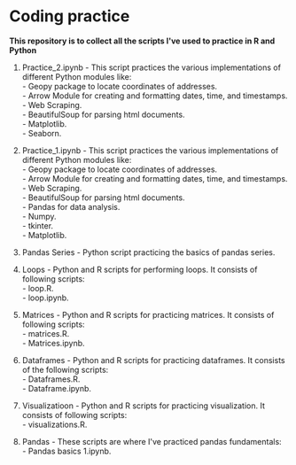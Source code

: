 # Coding practice

**This repository is to collect all the scripts I've used to practice in R and Python**

1. Practice_2.ipynb - This script practices the various implementations of different Python modules like:    
                      - Geopy package to locate coordinates of addresses.   
                      - Arrow Module for creating and formatting dates, time, and timestamps.   
                      - Web Scraping.   
                      - BeautifulSoup for parsing html documents.     
                      - Matplotlib.   
                      - Seaborn.   

1. Practice_1.ipynb - This script practices the various implementations of different Python modules like:    
                      - Geopy package to locate coordinates of addresses.   
                      - Arrow Module for creating and formatting dates, time, and timestamps.   
                      - Web Scraping.   
                      - BeautifulSoup for parsing html documents.   
                      - Pandas for data analysis.   
                      - Numpy.   
                      - tkinter.   
                      - Matplotlib.   
1. Pandas Series - Python script practicing the basics of pandas series.   

2. Loops - Python and R scripts for performing loops. It consists of following scripts:       
          - loop.R.    
          - loop.ipynb.      
      
3. Matrices - Python and R scripts for practicing matrices. It consists of following scripts:         
               - matrices.R.      
               - Matrices.ipynb.       
      
4. Dataframes - Python and R scripts for practicing dataframes. It consists of the following scripts:       
               - Dataframes.R.       
               - Dataframe.ipynb.       
      
5. Visualizatioon - Python and R scripts for practicing visualization. It consists of following scripts:        
                    - visualizations.R.     
      
6. Pandas - These scripts are where I've practiced pandas fundamentals:       
          - Pandas basics 1.ipynb.       
